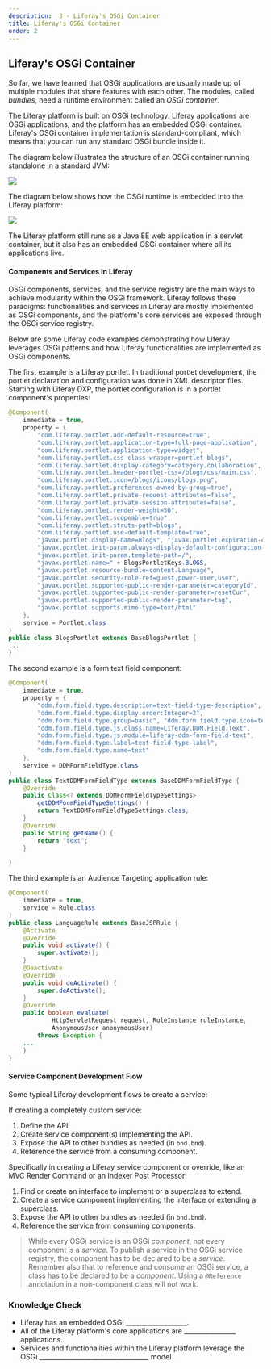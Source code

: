 ```yaml
---
description:  3 - Liferay's OSGi Container
title: Liferay's OSGi Container
order: 2
---
```


## Liferay's OSGi Container

So far, we have learned that OSGi applications are usually made up of multiple modules that share features with each other. The modules, called *bundles*, need a runtime environment called an *OSGi container*.

The Liferay platform is built on OSGi technology: Liferay applications are OSGi applications, and the platform has an embedded OSGi container. Liferay's OSGi container implementation is standard-compliant, which means that you can run any standard OSGi bundle inside it.

The diagram below illustrates the structure of an OSGi container running standalone in a standard JVM:

<img src="../images/osgi-framework-and-bundle.png" style="max-height:15%;" />

The diagram below shows how the OSGi runtime is embedded into the Liferay platform: 

<img  src="../images/osgi-and-liferay.png" style="max-height:15%;" />

The Liferay platform still runs as a Java EE web application in a servlet container, but it also has an embedded OSGi container where all its applications live.

#### Components and Services in Liferay
 
OSGi components, services, and the service registry are the main ways to achieve modularity within the OSGi framework. Liferay follows these paradigms: functionalities and services in Liferay are mostly implemented as OSGi components, and the platform's core services are exposed through the OSGi service registry.

Below are some Liferay code examples demonstrating how Liferay leverages OSGi patterns and how Liferay functionalities are implemented as OSGi components.

The first example is a Liferay portlet. In traditional portlet development, the portlet declaration and configuration was done in XML descriptor files. Starting with Liferay DXP, the portlet configuration is in a portlet component's properties:

```java
@Component(
	immediate = true,
	property = {
		"com.liferay.portlet.add-default-resource=true",
		"com.liferay.portlet.application-type=full-page-application",
		"com.liferay.portlet.application-type=widget",
		"com.liferay.portlet.css-class-wrapper=portlet-blogs",
		"com.liferay.portlet.display-category=category.collaboration",
		"com.liferay.portlet.header-portlet-css=/blogs/css/main.css",
		"com.liferay.portlet.icon=/blogs/icons/blogs.png",
		"com.liferay.portlet.preferences-owned-by-group=true",
		"com.liferay.portlet.private-request-attributes=false",
		"com.liferay.portlet.private-session-attributes=false",
		"com.liferay.portlet.render-weight=50",
		"com.liferay.portlet.scopeable=true",
		"com.liferay.portlet.struts-path=blogs",
		"com.liferay.portlet.use-default-template=true",
		"javax.portlet.display-name=Blogs", "javax.portlet.expiration-cache=0",
		"javax.portlet.init-param.always-display-default-configuration-icons=true",
		"javax.portlet.init-param.template-path=/",
		"javax.portlet.name=" + BlogsPortletKeys.BLOGS,
		"javax.portlet.resource-bundle=content.Language",
		"javax.portlet.security-role-ref=guest,power-user,user",
		"javax.portlet.supported-public-render-parameter=categoryId",
		"javax.portlet.supported-public-render-parameter=resetCur",
		"javax.portlet.supported-public-render-parameter=tag",
		"javax.portlet.supports.mime-type=text/html"
	},
	service = Portlet.class
)
public class BlogsPortlet extends BaseBlogsPortlet {
...
}
```

The second example is a form text field component: 

```java
@Component(
	immediate = true,
	property = {
		"ddm.form.field.type.description=text-field-type-description",
		"ddm.form.field.type.display.order:Integer=2",
		"ddm.form.field.type.group=basic", "ddm.form.field.type.icon=text",
		"ddm.form.field.type.js.class.name=Liferay.DDM.Field.Text",
		"ddm.form.field.type.js.module=liferay-ddm-form-field-text",
		"ddm.form.field.type.label=text-field-type-label",
		"ddm.form.field.type.name=text"
	},
	service = DDMFormFieldType.class
)
public class TextDDMFormFieldType extends BaseDDMFormFieldType {
	@Override
	public Class<? extends DDMFormFieldTypeSettings>
		getDDMFormFieldTypeSettings() {
		return TextDDMFormFieldTypeSettings.class;
	}
	@Override
	public String getName() {
		return "text";
	}

}
```

The third example is an Audience Targeting application rule:

```java
@Component(
	immediate = true, 
	service = Rule.class
)
public class LanguageRule extends BaseJSPRule {
	@Activate
	@Override
	public void activate() {
		super.activate();
	}
	@Deactivate
	@Override
	public void deActivate() {
		super.deActivate();
	}
	@Override
	public boolean evaluate(
			HttpServletRequest request, RuleInstance ruleInstance,
			AnonymousUser anonymousUser)
		throws Exception {
	...
	}
}
```

#### Service Component Development Flow

Some typical Liferay development flows to create a service:

If creating a completely custom service:

1. Define the API.
1. Create service component(s) implementing the API.
1. Expose the API to other bundles as needed (in `bnd.bnd`).
1. Reference the service from a consuming component.

Specifically in creating a Liferay service component or override, like an MVC Render Command or an Indexer Post Processor:

1. Find or create an interface to implement or a superclass to extend. 
1. Create a service component implementing the interface or extending a superclass.
1. Expose the API to other bundles as needed (in `bnd.bnd`).
1. Reference the service from consuming components.

> While every OSGi service is an OSGi *component*, not every component is a *service*. To publish a service in the OSGi service registry, the component has to be declared to be a *service*. Remember also that to reference and consume an OSGi service, a class has to be declared to be a *component*. Using a `@Reference` annotation in a non-component class will not work.

<div class="summary">
<h3>Knowledge Check</h3>
<ul>
	<li>Liferay has an embedded OSGi ___________________.</li>
	<li>All of the Liferay platform's core applications are ________________ applications.</li>
	<li>Services and functionalities within the Liferay platform leverage the OSGi __________________________________ model.</li>
</ul>
</div>